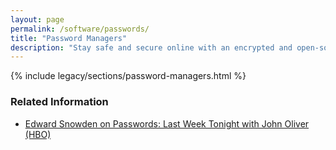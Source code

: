 ```yaml
---
layout: page
permalink: /software/passwords/
title: "Password Managers"
description: "Stay safe and secure online with an encrypted and open-source password manager."
---
```


{% include legacy/sections/password-managers.html %}

### Related Information

* [Edward Snowden on Passwords: Last Week Tonight with John Oliver (HBO)](https://redirect.invidious.io/watch?v=yzGzB-yYKcc)